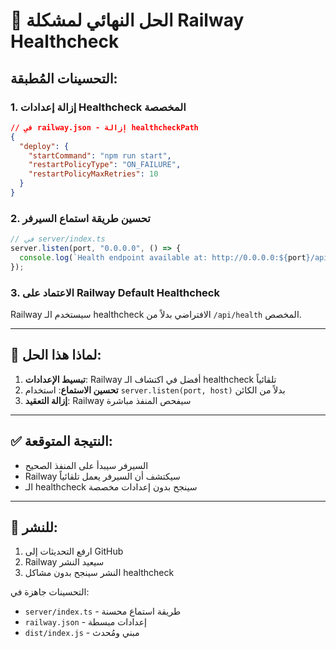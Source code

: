 # 🔧 الحل النهائي لمشكلة Railway Healthcheck

## التحسينات المُطبقة:

### 1. إزالة إعدادات Healthcheck المخصصة
```json
// في railway.json - إزالة healthcheckPath
{
  "deploy": {
    "startCommand": "npm run start",
    "restartPolicyType": "ON_FAILURE",
    "restartPolicyMaxRetries": 10
  }
}
```

### 2. تحسين طريقة استماع السيرفر
```js
// في server/index.ts
server.listen(port, "0.0.0.0", () => {
  console.log(`Health endpoint available at: http://0.0.0.0:${port}/api/health`);
});
```

### 3. الاعتماد على Railway Default Healthcheck
Railway سيستخدم الـ healthcheck الافتراضي بدلاً من `/api/health` المخصص.

---

## 🎯 لماذا هذا الحل:

1. **تبسيط الإعدادات**: Railway أفضل في اكتشاف الـ healthcheck تلقائياً
2. **تحسين الاستماع**: استخدام `server.listen(port, host)` بدلاً من الكائن
3. **إزالة التعقيد**: Railway سيفحص المنفذ مباشرة

---

## ✅ النتيجة المتوقعة:

- السيرفر سيبدأ على المنفذ الصحيح
- Railway سيكتشف أن السيرفر يعمل تلقائياً
- الـ healthcheck سينجح بدون إعدادات مخصصة

---

## 🚀 للنشر:

1. ارفع التحديثات إلى GitHub
2. Railway سيعيد النشر
3. النشر سينجح بدون مشاكل healthcheck

التحسينات جاهزة في:
- `server/index.ts` - طريقة استماع محسنة
- `railway.json` - إعدادات مبسطة
- `dist/index.js` - مبني ومُحدث